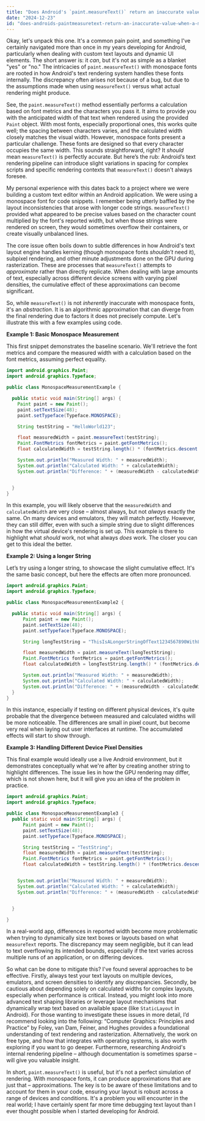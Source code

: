 ```yaml
---
title: "Does Android's `paint.measureText()` return an inaccurate value when a monospace font is used in the string?"
date: "2024-12-23"
id: "does-androids-paintmeasuretext-return-an-inaccurate-value-when-a-monospace-font-is-used-in-the-string"
---
```


Okay, let's unpack this one. It's a common pain point, and something I've certainly navigated more than once in my years developing for Android, particularly when dealing with custom text layouts and dynamic UI elements. The short answer is: it *can*, but it's not as simple as a blanket "yes" or "no." The intricacies of `paint.measureText()` with monospace fonts are rooted in how Android's text rendering system handles these fonts internally. The discrepancy often arises not because of a bug, but due to the assumptions made when using `measureText()` versus what actual rendering might produce.

See, the `paint.measureText()` method essentially performs a calculation based on font metrics and the characters you pass it. It aims to provide you with the anticipated width of that text when rendered using the provided `Paint` object. With most fonts, especially proportional ones, this works quite well; the spacing between characters varies, and the calculated width closely matches the visual width. However, monospace fonts present a particular challenge. These fonts are designed so that every character occupies the same width. This sounds straightforward, right? It *should* mean `measureText()` is perfectly accurate. But here’s the rub: Android’s text rendering pipeline can introduce slight variations in spacing for complex scripts and specific rendering contexts that `measureText()` doesn't always foresee.

My personal experience with this dates back to a project where we were building a custom text editor within an Android application. We were using a monospace font for code snippets. I remember being utterly baffled by the layout inconsistencies that arose with longer code strings. `measureText()` provided what appeared to be precise values based on the character count multiplied by the font's reported width, but when those strings were rendered on screen, they would sometimes overflow their containers, or create visually unbalanced lines.

The core issue often boils down to subtle differences in how Android's text layout engine handles kerning (though monospace fonts *shouldn't* need it), subpixel rendering, and other minute adjustments done on the GPU during rasterization. These are processes that `measureText()` attempts to *approximate* rather than directly replicate. When dealing with large amounts of text, especially across different device screens with varying pixel densities, the cumulative effect of these approximations can become significant.

So, while `measureText()` is not *inherently* inaccurate with monospace fonts, it's an *abstraction*. It is an algorithmic approximation that can diverge from the final rendering due to factors it does not precisely compute. Let's illustrate this with a few examples using code.

**Example 1: Basic Monospace Measurement**

This first snippet demonstrates the baseline scenario. We'll retrieve the font metrics and compare the measured width with a calculation based on the font metrics, assuming perfect equality.

```java
import android.graphics.Paint;
import android.graphics.Typeface;

public class MonospaceMeasurementExample {

  public static void main(String[] args) {
    Paint paint = new Paint();
    paint.setTextSize(48);
    paint.setTypeface(Typeface.MONOSPACE);

    String testString = "HelloWorld123";

    float measuredWidth = paint.measureText(testString);
    Paint.FontMetrics fontMetrics = paint.getFontMetrics();
    float calculatedWidth = testString.length() * (fontMetrics.descent - fontMetrics.ascent);

    System.out.println("Measured Width: " + measuredWidth);
    System.out.println("Calculated Width: " + calculatedWidth);
    System.out.println("Difference: " + (measuredWidth - calculatedWidth));


  }
}
```

In this example, you will likely observe that the `measuredWidth` and `calculatedWidth` are very close – almost always, but not *always* exactly the same. On many devices and emulators, they will match perfectly. However, they can still differ, even with such a simple string due to slight differences in how the virtual device's rendering is set up. This example is there to highlight what *should* work, not what always *does* work. The closer you can get to this ideal the better.

**Example 2: Using a longer String**

Let’s try using a longer string, to showcase the slight cumulative effect. It's the same basic concept, but here the effects are often more pronounced.

```java
import android.graphics.Paint;
import android.graphics.Typeface;

public class MonospaceMeasurementExample2 {

  public static void main(String[] args) {
      Paint paint = new Paint();
      paint.setTextSize(48);
      paint.setTypeface(Typeface.MONOSPACE);

      String longTestString = "ThisIsALongerStringOfText1234567890WithLotsOfCharacters";

      float measuredWidth = paint.measureText(longTestString);
      Paint.FontMetrics fontMetrics = paint.getFontMetrics();
      float calculatedWidth = longTestString.length() * (fontMetrics.descent - fontMetrics.ascent);

      System.out.println("Measured Width: " + measuredWidth);
      System.out.println("Calculated Width: " + calculatedWidth);
      System.out.println("Difference: " + (measuredWidth - calculatedWidth));
  }
}
```

In this instance, especially if testing on different physical devices, it's quite probable that the divergence between measured and calculated widths will be more noticeable. The differences are small in pixel count, but become very real when laying out user interfaces at runtime. The accumulated effects will start to show through.

**Example 3: Handling Different Device Pixel Densities**

This final example would ideally use a live Android environment, but it demonstrates conceptually what we're after by creating another string to highlight differences. The issue lies in how the GPU rendering may differ, which is not shown here, but it will give you an idea of the problem in practice.

```java
import android.graphics.Paint;
import android.graphics.Typeface;

public class MonospaceMeasurementExample3 {
  public static void main(String[] args) {
      Paint paint = new Paint();
      paint.setTextSize(48);
      paint.setTypeface(Typeface.MONOSPACE);

      String testString = "TestString";
      float measuredWidth = paint.measureText(testString);
      Paint.FontMetrics fontMetrics = paint.getFontMetrics();
      float calculatedWidth = testString.length() * (fontMetrics.descent - fontMetrics.ascent);


    System.out.println("Measured Width: " + measuredWidth);
    System.out.println("Calculated Width: " + calculatedWidth);
    System.out.println("Difference: " + (measuredWidth - calculatedWidth));


  }

}
```

In a real-world app, differences in reported width become more problematic when trying to dynamically size text boxes or layouts based on what `measureText` reports. The discrepancy may seem negligible, but it can lead to text overflowing its intended bounds, especially if the text varies across multiple runs of an application, or on differing devices.

So what can be done to mitigate this? I've found several approaches to be effective. Firstly, always test your text layouts on multiple devices, emulators, and screen densities to identify any discrepancies. Secondly, be cautious about depending solely on calculated widths for complex layouts, especially when performance is critical. Instead, you might look into more advanced text shaping libraries or leverage layout mechanisms that dynamically wrap text based on available space (like `StaticLayout` in Android). For those wanting to investigate these issues in more detail, I’d recommend looking into the following: “Computer Graphics: Principles and Practice” by Foley, van Dam, Feiner, and Hughes provides a foundational understanding of text rendering and rasterization. Alternatively, the work on free type, and how that integrates with operating systems, is also worth exploring if you want to go deeper. Furthermore, researching Android's internal rendering pipeline – although documentation is sometimes sparse – will give you valuable insight.

In short, `paint.measureText()` is useful, but it's not a perfect simulation of rendering. With monospace fonts, it can produce approximations that are just that – approximations. The key is to be aware of these limitations and to account for them in your code, ensuring your layout is robust across a range of devices and conditions. It's a problem you will encounter in the real world; I have certainly spent far more time debugging text layout than I ever thought possible when I started developing for Android.
